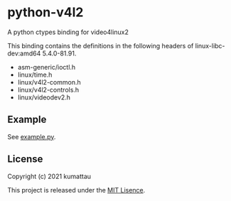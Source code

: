 # python-v4l2

A python ctypes binding for video4linux2

This binding contains the definitions
in the following headers of linux-libc-dev:amd64 5.4.0-81.91.

* asm-generic/ioctl.h
* linux/time.h
* linux/v4l2-common.h
* linux/v4l2-controls.h
* linux/videodev2.h


## Example

See [example.py](example.py).


## License

Copyright (c) 2021 kumattau

This project is released under the [MIT Lisence](LICENSE).
